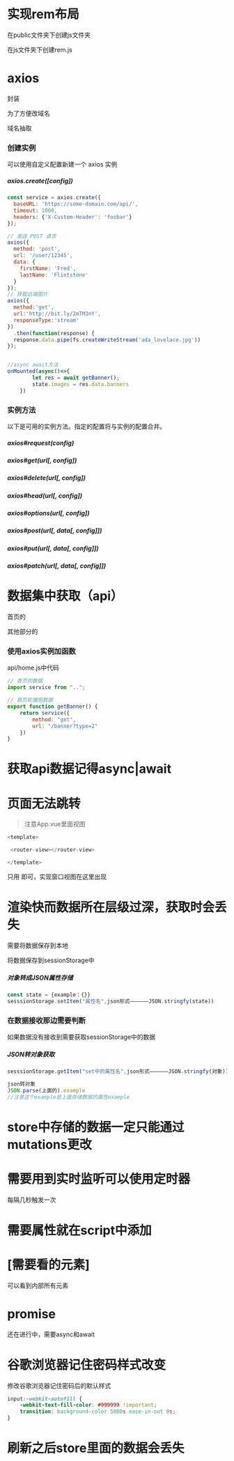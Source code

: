 # 实现rem布局

在public文件夹下创建js文件夹

在js文件夹下创建rem.js





# axios

封装

为了方便改域名

域名抽取

### 创建实例

可以使用自定义配置新建一个 axios 实例

##### axios.create([config])

```js
const service = axios.create({
  baseURL: 'https://some-domain.com/api/',
  timeout: 1000,
  headers: {'X-Custom-Header': 'foobar'}
});
```

```js
// 发送 POST 请求
axios({
  method: 'post',
  url: '/user/12345',
  data: {
    firstName: 'Fred',
    lastName: 'Flintstone'
  }
});
// 获取远端图片
axios({
  method:'get',
  url:'http://bit.ly/2mTM3nY',
  responseType:'stream'
})
  .then(function(response) {
  response.data.pipe(fs.createWriteStream('ada_lovelace.jpg'))
});


//async await方法
onMounted(async()=>{
        let res = await getBanner();
        state.images = res.data.banners
    })
```

### 实例方法

以下是可用的实例方法。指定的配置将与实例的配置合并。

##### axios#request(config)

##### axios#get(url[, config])

##### axios#delete(url[, config])

##### axios#head(url[, config])

##### axios#options(url[, config])

##### axios#post(url[, data[, config]])

##### axios#put(url[, data[, config]])

##### axios#patch(url[, data[, config]])



# 数据集中获取（api）

首页的

其他部分的

### 使用axios实例加函数

api/home.js中代码

```js
// 首页的数据
import service from "..";

// 首页轮播图数据
export function getBanner() {
    return service({
        method: "get",
        url: "/banner?type=2"
    })
}
```



# 获取api数据记得async|await





# 页面无法跳转

> 注意App.vue里面视图

```js
<template>

 <router-view></router-view>

</template>
```

只用 <router-view></router-view>即可，实现窗口视图在这里出现



# 渲染快而数据所在层级过深，获取时会丢失

需要将数据保存到本地

将数据保存到sessionStorage中

##### 对象转成JSON属性存储

```js
const state = {example：{}} 
sesssionStorage.setItem("属性名",json形式——————JSON.stringfy(state))
```



### 在数据接收那边需要判断

如果数据没有接收到需要获取sessionStorage中的数据

##### JSON转对象获取

```js
sesssionStorage.getItem("set中的属性名",json形式——————JSON.stringfy(对象))

json转对象
JSON.parse(上面的).example
//注意这个example是上面存储数据的属性example
```



# store中存储的数据一定只能通过mutations更改





# 需要用到实时监听可以使用定时器

每隔几秒触发一次





# 需要属性就在script中添加







# [需要看的元素]

可以看到内部所有元素



# promise <pending>

还在进行中，需要async和await





# 谷歌浏览器记住密码样式改变

修改谷歌浏览器记住密码后的默认样式

```css
input:-webkit-autofill {
    -webkit-text-fill-color: #999999 !important;
    transition: background-color 5000s ease-in-out 0s;
}
```



# 刷新之后store里面的数据会丢失

